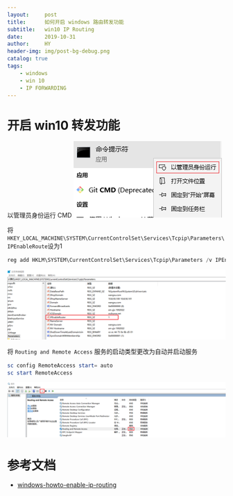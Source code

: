 ```yaml
---
layout:     post
title:      如何开启 windows 路由转发功能
subtitle:   win10 IP Routing
date:       2019-10-31
author:     HY
header-img: img/post-bg-debug.png
catalog: true
tags:
    - windows
    - win 10
    - IP FORWARDING
---
```


# 开启 win10 转发功能
以管理员身份运行 CMD
![Alt text](/img/articles/ip_forward_win/1161141.png)

将 `HKEY_LOCAL_MACHINE\SYSTEM\CurrentControlSet\Services\Tcpip\Parameters\IPEnableRoute`设为1
```powershell
reg add HKLM\SYSTEM\CurrentControlSet\Services\Tcpip\Parameters /v IPEnableRouter /D 1 /f
```
![Alt text](/img/articles/ip_forward_win/1161210.png)

将 `Routing and Remote Access` 服务的启动类型更改为自动并启动服务
```powershell
sc config RemoteAccess start= auto
sc start RemoteAccess
```
![Alt text](/img/articles/ip_forward_win/1161240.png)

# 参考文档
- [windows-howto-enable-ip-routing](https://michlstechblog.info/blog/windows-howto-enable-ip-routing/) 
